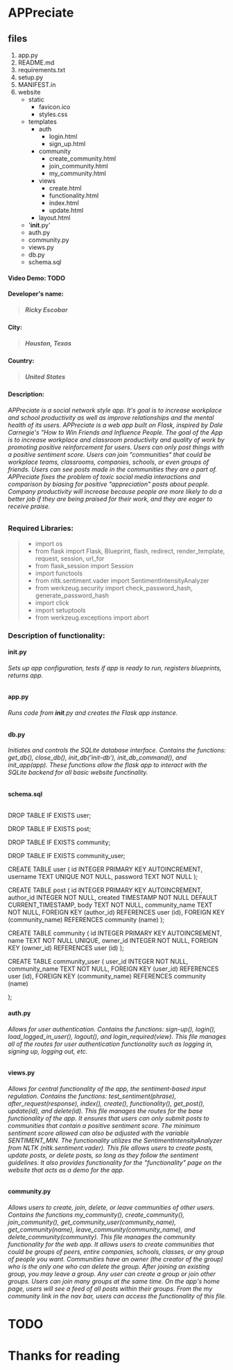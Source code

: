 # APPreciate

## files
1. app.py
2. README.md
3. requirements.txt
4. setup.py
5. MANIFEST.in
4. website
    * static
        * favicon.ico
        * styles.css
    * templates
        * auth
            * login.html
            * sign_up.html
        * community
            * create_community.html
            * join_community.html
            * my_community.html
        * views
            * create.html
            * functionality.html
            * index.html
            * update.html
        * layout.html
    * '__init__.py'
    * auth.py
    * community.py
    * views.py
    * db.py
    * schema.sql


#### Video Demo: TODO
#### Developer's name:
>##### Ricky Escobar
#### City:
>##### Houston, Texas
#### Country:
>##### United States

#### Description:
###### APPreciate is a social network style app. It's goal is to increase workplace and school productivity as well as improve relationships and the mental health of its users. APPreciate is a web app built on Flask, inspired by Dale Carnegie's "How to Win Friends and Influence People. The goal of the App is to increase workplace and classroom productivity and quality of work by promoting positive reinforcement for users. Users can only post things with a positive sentiment score. Users can join "communities" that could be workplace teams, classrooms, companies, schools, or even groups of friends. Users can see posts made in the communities they are a part of. APPreciate fixes the problem of toxic social media interactions and comparison by biasing for positive "appreciation" posts about people. Company productivity will increase because people are more likely to do a better job if they are being praised for their work, and they are eager to receive praise. 


### Required Libraries:
>- import os
>- from flask import Flask, Blueprint, flash, redirect, render_template, request, session, url_for
>- from flask_session import Session
>- import functools
>- from nltk.sentiment.vader import SentimentIntensityAnalyzer
>- from werkzeug.security import check_password_hash, generate_password_hash
>- import click
>- import setuptools
>- from werkzeug.exceptions import abort



### Description of functionality:
#### __init__.py 
###### Sets up app configuration, tests if app is ready to run, registers blueprints, returns app.

#### app.py
###### Runs code from __init__.py and creates the Flask app instance.

#### db.py
###### Initiates and controls the SQLite database interface. Contains the functions: get_db(), close_db(), init_db('init-db'), init_db_command(), and init_app(app). These functions allow the flask app to interact with the SQLite backend for all basic website functinality. 

#### schema.sql
######
DROP TABLE IF EXISTS user;

DROP TABLE IF EXISTS post;

DROP TABLE IF EXISTS community;

DROP TABLE IF EXISTS community_user;


CREATE TABLE user (
  id INTEGER PRIMARY KEY AUTOINCREMENT,
  username TEXT UNIQUE NOT NULL,
  password TEXT NOT NULL
);

CREATE TABLE post (
  id INTEGER PRIMARY KEY AUTOINCREMENT,
  author_id INTEGER NOT NULL,
  created TIMESTAMP NOT NULL DEFAULT CURRENT_TIMESTAMP,
  body TEXT NOT NULL,
  community_name TEXT NOT NULL,
  FOREIGN KEY (author_id) REFERENCES user (id),
  FOREIGN KEY (community_name) REFERENCES community (name)
);

CREATE TABLE community (
  id INTEGER PRIMARY KEY AUTOINCREMENT,
  name TEXT  NOT NULL UNIQUE,
  owner_id INTEGER NOT NULL,
  FOREIGN KEY (owner_id) REFERENCES user (id)
);

CREATE TABLE community_user (
  user_id INTEGER NOT NULL,
  community_name TEXT NOT NULL,
  FOREIGN KEY (user_id) REFERENCES user (id),
  FOREIGN KEY (community_name) REFERENCES community (name)

);

#### auth.py
###### Allows for user authentication. Contains the functions: sign-up(), login(), load_logged_in_user(), logout(), and login_required(view). This file manages all of the routes for user authentication functionality such as logging in, signing up, logging out, etc. 

#### views.py
###### Allows for central functionality of the app, the sentiment-based input regulation. Contains the functions: test_sentiment(phrase), after_request(response), index(), create(), functionality(), get_post(), update(id), and delete(id). This file manages the routes for the base functionality of the app. It ensures that users can only submit posts to communities that contain a positive sentiment score. The minimum sentiment score allowed can also be adjusted with the variable SENTIMENT_MIN. The functionality utilizes the SentimentIntensityAnalyzer from NLTK (nltk.sentiment.vader). This file allows users to create posts, update posts, or delete posts, so long as they follow the sentiment guidelines. It also provides functionality for the "functionality" page on the website that acts as a demo for the app.

#### community.py
###### Allows users to create, join, delete, or leave communities of other users. Contains the functions my_community(), create_community(), join_community(), get_community_user(community_name), get_community(name), leave_community(community_name), and delete_community(community). This file manages the community functionality for the web app. It allows users to create communities that could be groups of peers, entire companies, schools, classes, or any group of people you want. Communities have an owner (the creator of the group) who is the only one who can delete the group. After joining an existing group, you may leave a group. Any user can create a group or join other groups. Users can join many groups at the same time. On the app's home page, users will see a feed of all posts within their groups. From the my community link in the nav bar, users can access the functionality of this file. 




# TODO
# Thanks for reading
